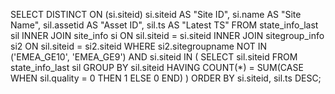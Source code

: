 SELECT DISTINCT ON (si.siteid) 
    si.siteid AS "Site ID",
    si.name AS "Site Name",
    sil.assetid AS "Asset ID",
    sil.ts AS "Latest TS"
FROM state_info_last sil
INNER JOIN site_info si ON sil.siteid = si.siteid
INNER JOIN sitegroup_info si2 ON sil.siteid = si2.siteid
WHERE si2.sitegroupname NOT IN ('EMEA_GE10', 'EMEA_GE9')
AND si.siteid IN (
    SELECT sil.siteid
    FROM state_info_last sil
    GROUP BY sil.siteid
    HAVING COUNT(*) = SUM(CASE WHEN sil.quality = 0 THEN 1 ELSE 0 END)
)
ORDER BY si.siteid, sil.ts DESC;